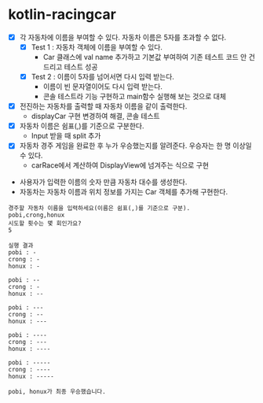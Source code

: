 # kotlin-racingcar

- [x] 각 자동차에 이름을 부여할 수 있다. 자동차 이름은 5자를 초과할 수 없다.
  - [x] Test 1 : 자동차 객체에 이름을 부여할 수 있다.
    - Car 클래스에 val name 추가하고 기본값 부여하여 기존 테스트 코드 안 건드리고 테스트 성공
  - [x] Test 2 : 이름이 5자를 넘어서면 다시 입력 받는다.
    - 이름이 빈 문자열이어도 다시 입력 받는다.
    - 콘솔 테스트라 기능 구현하고 main함수 실행해 보는 것으로 대체
- [x] 전진하는 자동차를 출력할 때 자동차 이름을 같이 출력한다. 
  - displayCar 구현 변경하여 해결, 콘솔 테스트
- [x] 자동차 이름은 쉼표(,)를 기준으로 구분한다.
  - Input 받을 때 split 추가
- [x] 자동차 경주 게임을 완료한 후 누가 우승했는지를 알려준다. 우승자는 한 명 이상일 수 있다.
  - carRace에서 계산하여 DisplayView에 넘겨주는 식으로 구현 
- 사용자가 입력한 이름의 숫자 만큼 자동차 대수를 생성한다. 
- 자동차는 자동차 이름과 위치 정보를 가지는 Car 객체를 추가해 구현한다.
```
경주할 자동차 이름을 입력하세요(이름은 쉼표(,)를 기준으로 구분).
pobi,crong,honux
시도할 횟수는 몇 회인가요?
5

실행 결과
pobi : -
crong : -
honux : -

pobi : --
crong : -
honux : --

pobi : ---
crong : --
honux : ---

pobi : ----
crong : ---
honux : ----

pobi : -----
crong : ----
honux : -----

pobi, honux가 최종 우승했습니다.
```

